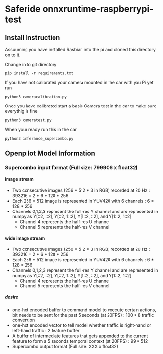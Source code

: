 # Saferide onnxruntime-raspberrypi-test

## Install Instruction

Assuuming you have installed Rasbian into the pi and cloned this directory on to it.

Change in to git directory
```
pip install -r requirements.txt
```
If you have not calibrated your camera mounted in the car with you Pi yet run

```
python3 cameracalibration.py
```

Once you have calibrated start a basic Camera test in the car to make sure everythig is fine

```
python3 cameratest.py
```

When your ready run this in the car

```
python3 inferance_supercombo.py
```

## Openpilot Model Information
### Supercombo input format (Full size: 799906 x float32)
#### image stream
- Two consecutive images (256 * 512 * 3 in RGB) recorded at 20 Hz : 393216 = 2 * 6 * 128 * 256
- Each 256 * 512 image is represented in YUV420 with 6 channels : 6 * 128 * 256
- Channels 0,1,2,3 represent the full-res Y channel and are represented in numpy as Y[::2, ::2], Y[::2, 1::2], Y[1::2, ::2], and Y[1::2, 1::2]
  - Channel 4 represents the half-res U channel
  - Channel 5 represents the half-res V channel
#### wide image stream
- Two consecutive images (256 * 512 * 3 in RGB) recorded at 20 Hz : 393216 = 2 * 6 * 128 * 256
- Each 256 * 512 image is represented in YUV420 with 6 channels : 6 * 128 * 256
- Channels 0,1,2,3 represent the full-res Y channel and are represented in numpy as Y[::2, ::2], Y[::2, 1::2], Y[1::2, ::2], and Y[1::2, 1::2]
  - Channel 4 represents the half-res U channel
  - Channel 5 represents the half-res V channel
##### desire
- one-hot encoded buffer to command model to execute certain actions, bit needs to be sent for the past 5 seconds (at 20FPS) : 100 * 8 traffic convention
- one-hot encoded vector to tell model whether traffic is right-hand or left-hand traffic : 2 feature buffer
- A buffer of intermediate features that gets appended to the current feature to form a 5 seconds temporal context (at 20FPS) : 99 * 512
- Supercombo output format (Full size: XXX x float32)
